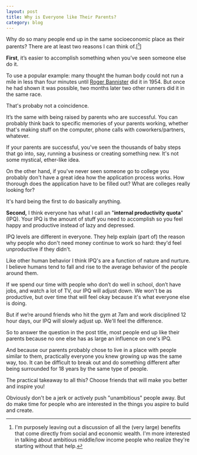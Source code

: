 ```yaml
---
layout: post
title: Why is Everyone like Their Parents?
category: blog
---
```


Why do so many people end up in the same socioeconomic place as their parents? There are at least two reasons I can think of.[[^1]]

**First**, it’s easier to accomplish something when you’ve seen someone else do it.  

To use a popular example: many thought the human body could not run a mile in less than four minutes until [Roger Bannister][1] did it in 1954. But once he had shown it was possible, two months later two other runners did it in the same race.

That's probaby not a coincidence.

It’s the same with being raised by parents who are successful. You can probably think back to specific memories of your parents working, whether that's making stuff on the computer, phone calls with coworkers/partners, whatever.

If your parents are successful, you've seen the thousands of baby steps that go into, say, running a business or creating something new. It's not some mystical, ether-like idea.

On the other hand, if you've never seen someone go to college you probably don't have a great idea how the application process works. How thorough does the application have to be filled out? What are colleges really looking for?

It's hard being the first to do basically anything.

**Second,** I think everyone has what I call an "**internal productivity quota**" (IPQ). Your IPQ is the amount of stuff you need to accomplish so you feel happy and productive instead of lazy and depressed. 

IPQ levels are different in everyone. They help explain (part of) the reason why people who don't need money continue to work so hard: they'd feel unproductive if they didn't.

Like other human behavior I think IPQ's are a function of nature and nurture. I believe humans tend to fall and rise to the average behavior of the people around them.

If we spend our time with people who don’t do well in school, don’t have jobs, and watch a lot of TV, our IPQ will adjust down. We won't be as productive, but over time that will feel okay because it's what everyone else is doing.

But if we’re around friends who hit the gym at 7am and work disciplined 12 hour days, our IPQ will slowly adjust up. We'll feel the difference.

So to answer the question in the post title, most people end up like their parents because no one else has as large an influence on one's IPQ.

And because our parents probably chose to live in a place with people similar to them, practically everyone you knew growing up was the same way, too. It can be difficult to break out and do something different after being surrounded for 18 years by the same type of people.

The practical takeaway to all this? Choose friends that will make you better and inspire you! 

Obviously don't be a jerk or actively push "unambitious" people away. But do make time for people who are interested in the things you aspire to build and create.

   [1]: http://en.wikipedia.org/wiki/Roger_Bannister (Roger Bannister)
   [^1]: I'm purposely leaving out a discussion of all the (very large) benefits that come directly from social and economic wealth. I'm more interested in talking about ambitious middle/low income people who realize they're starting without that help.